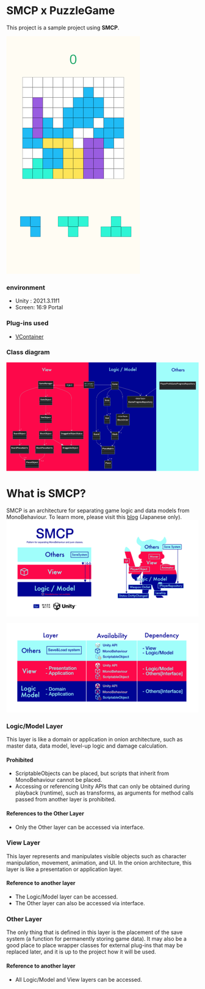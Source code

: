 # SMCP x PuzzleGame
This project is a sample project using **SMCP**.

![](ReadMeImages/screenShot.png)

### environment
- Unity : 2021.3.11f1
- Screen: 16:9 Portal

### Plug-ins used
- [VContainer](https://github.com/hadashiA/VContainer)

### Class diagram
![](ReadMeImages/sample_classes.png)

# What is SMCP?
SMCP is an architecture for separating game logic and data models from MonoBehaviour.
To learn more, please visit this [blog](https://qiita.com/IShix/items/5e1450ad8fb7f4a39f22) (Japanese only).
![](ReadMeImages/smpc.png)

![](ReadMeImages/smpc2.png)

### Logic/Model Layer
This layer is like a domain or application in onion architecture, such as master data, data model, level-up logic and damage calculation.

#### Prohibited
- ScriptableObjects can be placed, but scripts that inherit from MonoBehaviour cannot be placed.
- Accessing or referencing Unity APIs that can only be obtained during playback (runtime), such as transforms, as arguments for method calls passed from another layer is prohibited.

#### References to the Other Layer
- Only the Other layer can be accessed via interface.

### View Layer
This layer represents and manipulates visible objects such as character manipulation, movement, animation, and UI. In the onion architecture, this layer is like a presentation or application layer.

#### Reference to another layer
- The Logic/Model layer can be accessed.
- The Other layer can also be accessed via interface.

### Other Layer
The only thing that is defined in this layer is the placement of the save system (a function for permanently storing game data).
It may also be a good place to place wrapper classes for external plug-ins that may be replaced later, and it is up to the project how it will be used.

#### Reference to another layer
- All Logic/Model and View layers can be accessed.